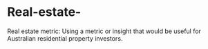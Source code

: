 # Real-estate-
 Real estate metric: Using  a metric or insight that would be useful for Australian residential property investors.
